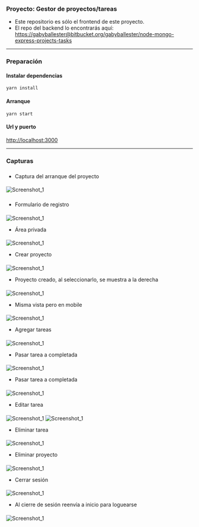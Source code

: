 ### Proyecto: Gestor de proyectos/tareas

- Este repositorio es sólo el frontend de este proyecto.
- El repo del backend lo encontrarás aquí:  
[https://gabyballester@bitbucket.org/gabyballester/node-mongo-express-projects-tasks](https://gabyballester@bitbucket.org/gabyballester/node-mongo-express-projects-tasks)


***
### Preparación
#### Instalar dependencias
```
yarn install
```

#### Arranque
```
yarn start
```

#### Url y puerto
[http://localhost:3000](http://localhost:3000)


***
### Capturas
###
- Captura del arranque del proyecto
####
![Screenshot_1](screenshots/Screenshot_1.jpg)
###

- Formulario de registro
####
![Screenshot_1](screenshots/Screenshot_2.jpg)

- Área privada
####
![Screenshot_1](screenshots/Screenshot_3.jpg)

- Crear proyecto
####
![Screenshot_1](screenshots/Screenshot_4.jpg)

- Proyecto creado, al seleccionarlo, se muestra a la derecha
####
![Screenshot_1](screenshots/Screenshot_5.jpg)

- Misma vista pero en mobile
####
![Screenshot_1](screenshots/Screenshot_6.jpg)

- Agregar tareas
####
![Screenshot_1](screenshots/Screenshot_7.jpg)

- Pasar tarea a completada
####
![Screenshot_1](screenshots/Screenshot_8.jpg)

- Pasar tarea a completada
####
![Screenshot_1](screenshots/Screenshot_8.jpg)

- Editar tarea
####
![Screenshot_1](screenshots/Screenshot_9.jpg)
![Screenshot_1](screenshots/Screenshot_10.jpg)

- Eliminar tarea
####
![Screenshot_1](screenshots/Screenshot_11.jpg)

- Eliminar proyecto
####
![Screenshot_1](screenshots/Screenshot_12.jpg)

- Cerrar sesión
####
![Screenshot_1](screenshots/Screenshot_13.jpg)

- Al cierre de sesión reenvía a inicio para loguearse
####
![Screenshot_1](screenshots/Screenshot_14.jpg)